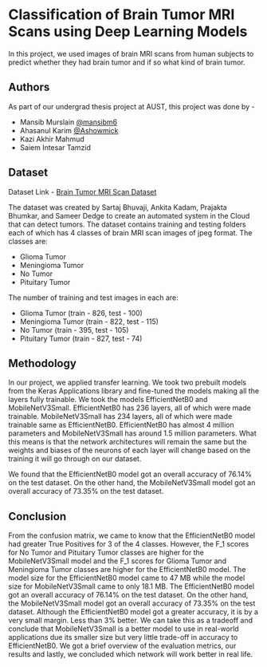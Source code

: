 
# Classification of Brain Tumor MRI Scans using Deep Learning Models

In this project, we used images of brain MRI scans from human subjects to predict whether they had brain tumor and if so what kind of brain tumor.


## Authors

As part of our undergrad thesis project at AUST, this project was done by -

- Mansib Murslain [@mansibm6](https://www.github.com/mansibm6)
- Ahasanul Karim [@Ashowmick](https://github.com/Ashowmick)
- Kazi Akhir Mahmud
- Saiem Intesar Tamzid


## Dataset

Dataset Link - [Brain Tumor MRI Scan Dataset](https://www.kaggle.com/sartajbhuvaji/brain-tumor-classification-mri)

The dataset was created by Sartaj Bhuvaji, Ankita Kadam, Prajakta Bhumkar, and Sameer Dedge to create an automated system in the Cloud that can detect tumors.
The dataset contains training and testing folders each of which has 4 classes of brain MRI scan images of jpeg format. The classes are:
- Glioma Tumor
- Meningioma Tumor
- No Tumor 
- Pituitary Tumor

The number of training and test images in each are:
- Glioma Tumor (train - 826, test - 100)
- Meningioma Tumor (train - 822, test -	115)
- No Tumor	(train - 395, test - 105)
- Pituitary Tumor	(train - 827, test - 74)


## Methodology

In our project, we applied transfer learning. We took two prebuilt models from the Keras Applications library and fine-tuned the models making all the layers fully trainable. We took the models EfficientNetB0 and MobileNetV3Small. EfficientNetB0 has 236 layers, all of which were made trainable. MobileNetV3Small has 234 layers, all of which were made trainable same as EfficientNetB0. EfficientNetB0 has almost 4 million parameters and MobileNetV3Small has around 1.5 million parameters. What this means is that the network architectures will remain the same but the weights and biases of the neurons of each layer will change based on the training it will go through on our dataset. 

We found that the EfficientNetB0 model got an overall accuracy of 76.14% on the test dataset. On the other hand, the MobileNetV3Small model got an overall accuracy of 73.35% on the test dataset.
## Conclusion

From the confusion matrix, we came to know that the EfficientNetB0 model had greater True Positives for 3 of the 4 classes. However, the F_1 scores for No Tumor and Pituitary Tumor classes are higher for the MobileNetV3Small model and the F_1 scores for Glioma Tumor and Meningioma Tumor classes are higher for the EfficientNetB0 model. The model size for the EfficientNetB0 model came to 47 MB while the model size for MobileNetV3Small came to only 18.1 MB. The EfficientNetB0 model got an overall accuracy of 76.14% on the test dataset. On the other hand, the MobileNetV3Small model got an overall accuracy of 73.35% on the test dataset. Although the EfficientNetB0 model got a greater accuracy, it is by a very small margin. Less than 3% better. We can take this as a tradeoff and conclude that MobileNetV3Small is a better model to use in real-world applications due its smaller size but very little trade-off in accuracy to EfficientNetB0. 
We got a brief overview of the evaluation metrics, our results and lastly, we concluded which network will work better in real life.
